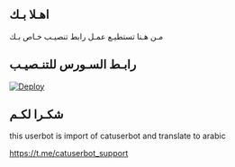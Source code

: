 ## اهـلا بـك
مـن هـنا تستطيـع عمـل رابط تنصيـب خـاص بـك

## رابـط السـورس للتنـصيـب

[![Deploy](https://www.herokucdn.com/deploy/button.svg)](https://heroku.com/deploy?template=https://github.com/m086456m/jmthon)

## شكـرا لكـم 


this userbot is import of catuserbot and translate to arabic

https://t.me/catuserbot_support
